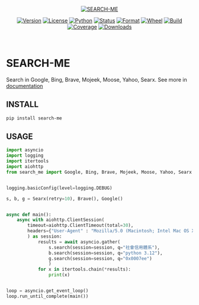 <p align="center">
    <a href="https://bit.ly/search--me"><img src="https://bit.ly/sm-logo" alt="SEARCH-ME"></a>
</p>
<p align="center">
    <a href="https://pypi.org/project/search-me"><img src="https://img.shields.io/pypi/v/search-me.svg?style=flat-square&logo=appveyor" alt="Version"></a>
    <a href="https://pypi.org/project/search-me"><img src="https://img.shields.io/pypi/l/search-me.svg?style=flat-square&logo=appveyor&color=blueviolet" alt="License"></a>
    <a href="https://pypi.org/project/search-me"><img src="https://img.shields.io/pypi/pyversions/search-me.svg?style=flat-square&logo=appveyor" alt="Python"></a>
    <a href="https://pypi.org/project/search-me"><img src="https://img.shields.io/pypi/status/search-me.svg?style=flat-square&logo=appveyor" alt="Status"></a>
    <a href="https://pypi.org/project/search-me"><img src="https://img.shields.io/pypi/format/search-me.svg?style=flat-square&logo=appveyor&color=yellow" alt="Format"></a>
    <a href="https://pypi.org/project/search-me"><img src="https://img.shields.io/pypi/wheel/search-me.svg?style=flat-square&logo=appveyor&color=red" alt="Wheel"></a>
    <a href="https://pypi.org/project/search-me"><img src="https://img.shields.io/bitbucket/pipelines/deploy-me/search-me/master?style=flat-square&logo=appveyor" alt="Build"></a>
    <a href="https://pypi.org/projectsearch-me"><img src="https://bit.ly/sm-cov" alt="Coverage"></a>
    <a href="https://pepy.tech/project/search-me"><img src="https://static.pepy.tech/personalized-badge/search-me?period=total&units=international_system&left_color=grey&right_color=blue&left_text=Downloads" alt="Downloads"></a>
    <br><br><br>
</p>

# SEARCH-ME

Search in Google, Bing, Brave, Mojeek, Moose, Yahoo, Searx. See more in [documentation](https://deploy-me.bitbucket.io/search-me/index.html)

## INSTALL

```bash
pip install search-me
```

## USAGE

```python
import asyncio
import logging
import itertools
import aiohttp
from search_me import Google, Bing, Brave, Mojeek, Moose, Yahoo, Searx


logging.basicConfig(level=logging.DEBUG)

s, b, g = Searx(retry=10), Brave(), Google()


async def main():
    async with aiohttp.ClientSession(
        timeout=aiohttp.ClientTimeout(total=30),
        headers={"User-Agent" : "Mozilla/5.0 (Macintosh; Intel Mac OS X 10.14; rv:65.0) Gecko/20100101 Firefox/65.0"}
        ) as session:
            results = await asyncio.gather(
                s.search(session=session, q="社會信用體系"),
                b.search(session=session, q="python 3.12"),
                g.search(session=session, q="0x0007ee")
                )
            for x in itertools.chain(*results):
                print(x)


loop = asyncio.get_event_loop()
loop.run_until_complete(main())
```
